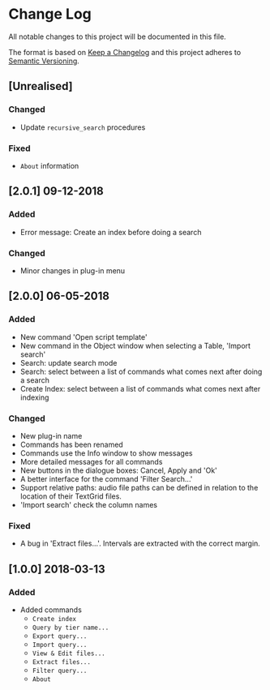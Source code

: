 # Change Log
All notable changes to this project will be documented in this file.

The format is based on [Keep a Changelog](http://keepachangelog.com/)
and this project adheres to [Semantic Versioning](http://semver.org/).

## [Unrealised]

### Changed
  - Update `recursive_search` procedures
  
### Fixed
  - `About` information

## [2.0.1] 09-12-2018

### Added
  - Error message: Create an index before doing a search

### Changed
  - Minor changes in plug-in menu

## [2.0.0] 06-05-2018

### Added
  - New command 'Open script template'
  - New command in the Object window when selecting a Table, 'Import search'
  - Search: update search mode
  - Search: select between a list of commands what comes next after doing a search
  - Create Index: select between a list of commands what comes next after indexing

### Changed
  - New plug-in name
  - Commands has been renamed
  - Commands use the Info window to show messages
  - More detailed messages for all commands
  - New buttons in the dialogue boxes: Cancel, Apply and 'Ok'
  - A better interface for the command 'Filter Search...'
  - Support relative paths: audio file paths can be defined in relation to the location of their TextGrid files. 
  - 'Import search' check the column names
  
### Fixed
  - A bug in 'Extract files...'. Intervals are extracted with the correct margin.

## [1.0.0] 2018-03-13

### Added
  - Added commands
    - `Create index`
    - `Query by tier name...`
    - `Export query...`
    - `Import query...`
    - `View & Edit files...`
    - `Extract files...`
    - `Filter query...`
    - `About`
